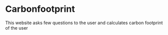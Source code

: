 # Carbonfootprint
This website asks few questions to the user and calculates carbon footprint of the user
